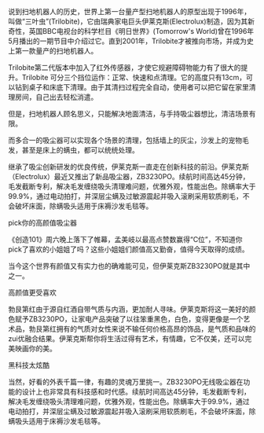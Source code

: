 说到扫地机器人的历史，世界上第一台量产型扫地机器人的原型出现于1996年，叫做“三叶虫”(Trilobite)，它由瑞典家电巨头伊莱克斯(Electrolux)制造，因为其新奇性，英国BBC电视台的科学栏目《明日世界》(Tomorrow's World)曾在1996年5月播出的一期节目中介绍过它。直到2001年，Trilobite才被推向市场，并成为史上第一款量产的扫地机器人。

Trilobite第二代版本中加入了红外传感器，才使它规避障碍物能力有了很大的提升。Trilobite 可分三个挡位运作：正常、快速和点清理。它的高度只有13cm，可以钻到桌子和床底下清理。由于其清扫过程完全自动，使用者可以把它留在家里清理房间，自己出去轻松消遣。

但是，扫地机器人顾名思义，只能解决地面清洁，与手持吸尘器想比，清洁场景有限。

而多合一的吸尘器可以实现各个场景的清理，包括墙上的灰尘，沙发上的宠物毛发，甚至是床上的螨虫，都可以统统处理。

继承了吸尘创新研发的优良传统，伊莱克斯一直走在创新科技的前沿。伊莱克斯（Electrolux）最近又推出了新品吸尘器，ZB3230PO。续航时间高达45分钟，毛发截断专利，解决毛发缠绕吸头清理难问题，优雅外观，性能出色。除螨率大于99.9%，通过电动拍打，并深层尘螨及过敏源震起并吸入滚刷采用软质刷毛，不会破坏床面，除螨吸头适用于床褥沙发毛毯等。 

pick你的高颜值吸尘器

《创造101》周六晚上落下了帷幕，孟美岐以最高点赞数赢得“C位”，不知道你pick了喜欢的小姐姐了吗？这些小姐姐们颜值高又勤奋，值得今天取得的成绩。

当今这个世界有颜值又有实力也的确难能可见，但伊莱克斯ZB3230PO就是其中之一。

高颜值更受喜欢

勃艮第红由于源自红酒自带气质与内涵，更加耐人寻味。伊莱克斯将这一美好的颜色赋予ZB3230PO，让家电产品突破了以往笨重黑色，白色，变得更像是一个艺术品，勃艮第红拥有的气质对女性来说不输任何价格高昂的饰品，是气质和品味的zui优融合结果。伊莱克斯帮你将生活过得有艺术，有情趣，它不仅美，还可以完美映画你的美。

黑科技太炫酷

当然，好看的外表千篇一律，有趣的灵魂万里挑一。ZB3230PO无线吸尘器在功能的设计上也非常具有科技感和时代感。续航时间高达45分钟，毛发截断专利，解决毛发缠绕吸头清理难问题，优雅外观，性能出色。除螨率大于99.9%，通过电动拍打，并深层尘螨及过敏源震起并吸入滚刷采用软质刷毛，不会破坏床面，除螨吸头适用于床褥沙发毛毯等。 